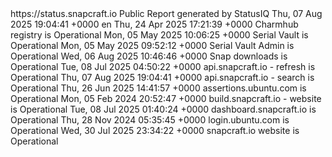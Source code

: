 
<rss version="2.0" xmlns:site24x7="https://www.site24x7.com/rssdefinitions.do#">
  <channel>
    <title>Snapcraft System Status - Status</title>
    <link>https://status.snapcraft.io</link>
    <description>Public Report generated by StatusIQ</description>
    <pubDate>Thu, 07 Aug 2025 19:04:41 +0000</pubDate>
    <language>en</language>
    <item>
      <title>Charmhub registry - Operational</title>
      <pubDate>Thu, 24 Apr 2025 17:21:39 +0000</pubDate>
      <description>Charmhub registry is Operational</description>
    </item>
    <item>
      <title>Serial Vault - Operational</title>
      <pubDate>Mon, 05 May 2025 10:06:25 +0000</pubDate>
      <description>Serial Vault is Operational</description>
    </item>
    <item>
      <title>Serial Vault Admin - Operational</title>
      <pubDate>Mon, 05 May 2025 09:52:12 +0000</pubDate>
      <description>Serial Vault Admin is Operational</description>
    </item>
    <item>
      <title>Snap downloads - Operational</title>
      <pubDate>Wed, 06 Aug 2025 10:46:46 +0000</pubDate>
      <description>Snap downloads is Operational</description>
    </item>
    <item>
      <title>api.snapcraft.io - refresh - Operational</title>
      <pubDate>Tue, 08 Jul 2025 04:50:22 +0000</pubDate>
      <description>api.snapcraft.io - refresh is Operational</description>
    </item>
    <item>
      <title>api.snapcraft.io - search - Operational</title>
      <pubDate>Thu, 07 Aug 2025 19:04:41 +0000</pubDate>
      <description>api.snapcraft.io - search is Operational</description>
    </item>
    <item>
      <title>assertions.ubuntu.com - Operational</title>
      <pubDate>Thu, 26 Jun 2025 14:41:57 +0000</pubDate>
      <description>assertions.ubuntu.com is Operational</description>
    </item>
    <item>
      <title>build.snapcraft.io - website - Operational</title>
      <pubDate>Mon, 05 Feb 2024 20:52:47 +0000</pubDate>
      <description>build.snapcraft.io - website is Operational</description>
    </item>
    <item>
      <title>dashboard.snapcraft.io - Operational</title>
      <pubDate>Tue, 08 Jul 2025 01:40:24 +0000</pubDate>
      <description>dashboard.snapcraft.io is Operational</description>
    </item>
    <item>
      <title>login.ubuntu.com - Operational</title>
      <pubDate>Thu, 28 Nov 2024 05:35:45 +0000</pubDate>
      <description>login.ubuntu.com is Operational</description>
    </item>
    <item>
      <title>snapcraft.io website - Operational</title>
      <pubDate>Wed, 30 Jul 2025 23:34:22 +0000</pubDate>
      <description>snapcraft.io website is Operational</description>
    </item>
  </channel>
</rss>
